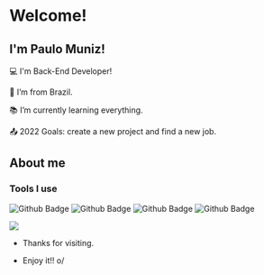 # Welcome!

 

## I'm Paulo Muniz!

 

:computer: I'm Back-End Developer!

:house_with_garden: I’m from Brazil.

:books: I’m currently learning everything.

:outbox_tray: 2022 Goals: create a new project and find a new job.

## About me

### Tools I use

![Github Badge](https://img.shields.io/badge/Java-ED8B00?style=for-the-badge&logo=java&logoColor=white)
![Github Badge](https://img.shields.io/badge/Spring-6DB33F?style=for-the-badge&logo=spring&logoColor=white)
![Github Badge](https://img.shields.io/badge/MySQL-005C84?style=for-the-badge&logo=mysql&logoColor=white)
![Github Badge](https://img.shields.io/badge/redis-%23DD0031.svg?&style=for-the-badge&logo=redis&logoColor=white)

<img src="https://github-readme-stats.vercel.app/api/top-langs/?username=manoelalmeidaio" />

- Thanks for visiting.

- Enjoy it!! o/

